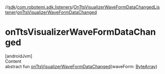 //[sdk](../../../index.md)/[com.robotemi.sdk.listeners](../index.md)/[OnTtsVisualizerWaveFormDataChangedListener](index.md)/[onTtsVisualizerWaveFormDataChanged](on-tts-visualizer-wave-form-data-changed.md)



# onTtsVisualizerWaveFormDataChanged  
[androidJvm]  
Content  
abstract fun [onTtsVisualizerWaveFormDataChanged](on-tts-visualizer-wave-form-data-changed.md)(waveForm: [ByteArray](https://kotlinlang.org/api/latest/jvm/stdlib/kotlin/-byte-array/index.html))  



